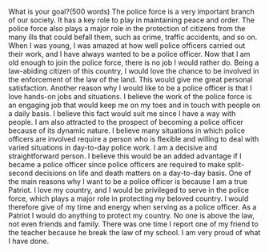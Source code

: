 What is your goal?(500 words)
The police force is a very important branch of our society. It has a key role to play in maintaining peace and order. The police force also plays a major role in the protection of citizens from the many ills that could befall them, such as crime, traffic accidents, and so on.
When I was young, I was amazed at how well police officers carried out their work, and I have always wanted to be a police officer. Now that I am old enough to join the police force, there is no job I would rather do.
Being a law-abiding citizen of this country, I would love the chance to be involved in the enforcement of the law of the land. This would give me great personal satisfaction.
Another reason why I would like to be a police officer is that I love hands-on jobs and situations. I believe the work of the police force is an engaging job that would keep me on my toes and in touch with people on a daily basis. I believe this fact would suit me since I have a way with people.
I am also attracted to the prospect of becoming a police officer because of its dynamic nature. I believe many situations in which police officers are involved require a person who is flexible and willing to deal with varied situations in day-to-day police work.
I am a decisive and straightforward person. I believe this would be an added advantage if I became a police officer since police officers are required to make split-second decisions on life and death matters on a day-to-day basis.
One of the main reasons why I want to be a police officer is because I am a true Patriot. I love my country, and I would be privileged to serve in the police force, which plays a major role in protecting my beloved country. I would therefore give of my time and energy when serving as a police officer.
As a Patriot I would do anything to protect my country.  No one is above the law, not even friends and family.  There was one time I report one of my friend to the teacher because he break the law of my school.
I am very proud of what I have done.